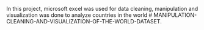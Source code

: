 In this project, microsoft excel was used for data cleaning, manipulation and visualization was done to analyze countries in the world # MANIPULATION-CLEANING-AND-VISUALIZATION-OF-THE-WORLD-DATASET.
